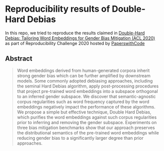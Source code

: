 # Reproducibility results of Double-Hard Debias

In this repo, we tried to reproduce the results claimed in [Double-Hard Debias: Tailoring Word Embeddings for Gender Bias Mitigation (ACL 2020)](https://arxiv.org/abs/2005.00965) as part of Reproducibility Challenge 2020 hosted by [PaperswithCode](https://paperswithcode.com/)

## Abstract
> Word embeddings derived from human-generated corpora inherit strong gender bias which can be further amplified by downstream models. Some commonly adopted debiasing approaches, including the seminal Hard Debias algorithm, apply post-processing procedures that project pre-trained word embeddings into a subspace orthogonal to an inferred gender subspace. We discover that semantic-agnostic corpus regularities such as word frequency captured by the word embeddings negatively impact the performance of these algorithms. We propose a simple but effective technique, Double Hard Debias, which purifies the word embeddings against such corpus regularities prior to inferring and removing the gender subspace. Experiments on three bias mitigation benchmarks show that our approach preserves the distributional semantics of the pre-trained word embeddings while reducing gender bias to a significantly larger degree than prior approaches.
